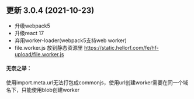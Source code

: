 ## 更新 3.0.4 (2021-10-23)

- 升级webpack5
- 升级react 17
- 弃用worker-loader(webpack5支持web worker)
- file.worker.js 放到静态资源里 https://static.hellorf.com/fe/hf-upload/file.worker.js

#### 无奈之举：
使用import.meta.url无法打包成commonjs，使用url创建worker需要在同一个域名下，只能使用blob创建worker
  
